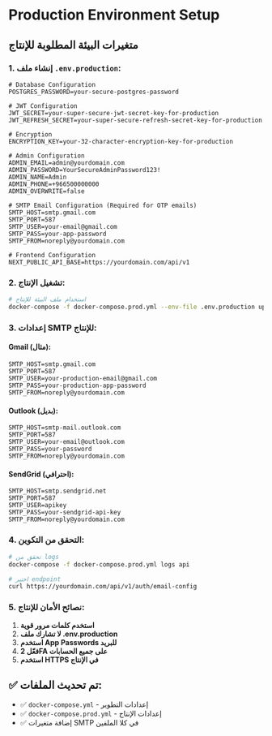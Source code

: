 # Production Environment Setup

## متغيرات البيئة المطلوبة للإنتاج

### 1. إنشاء ملف `.env.production`:

```env
# Database Configuration
POSTGRES_PASSWORD=your-secure-postgres-password

# JWT Configuration
JWT_SECRET=your-super-secure-jwt-secret-key-for-production
JWT_REFRESH_SECRET=your-super-secure-refresh-secret-key-for-production

# Encryption
ENCRYPTION_KEY=your-32-character-encryption-key-for-production

# Admin Configuration
ADMIN_EMAIL=admin@yourdomain.com
ADMIN_PASSWORD=YourSecureAdminPassword123!
ADMIN_NAME=Admin
ADMIN_PHONE=+966500000000
ADMIN_OVERWRITE=false

# SMTP Email Configuration (Required for OTP emails)
SMTP_HOST=smtp.gmail.com
SMTP_PORT=587
SMTP_USER=your-email@gmail.com
SMTP_PASS=your-app-password
SMTP_FROM=noreply@yourdomain.com

# Frontend Configuration
NEXT_PUBLIC_API_BASE=https://yourdomain.com/api/v1
```

### 2. تشغيل الإنتاج:

```bash
# استخدام ملف البيئة للإنتاج
docker-compose -f docker-compose.prod.yml --env-file .env.production up -d
```

### 3. إعدادات SMTP للإنتاج:

#### Gmail (مثال):
```env
SMTP_HOST=smtp.gmail.com
SMTP_PORT=587
SMTP_USER=your-production-email@gmail.com
SMTP_PASS=your-production-app-password
SMTP_FROM=noreply@yourdomain.com
```

#### Outlook (بديل):
```env
SMTP_HOST=smtp-mail.outlook.com
SMTP_PORT=587
SMTP_USER=your-email@outlook.com
SMTP_PASS=your-password
SMTP_FROM=noreply@yourdomain.com
```

#### SendGrid (احترافي):
```env
SMTP_HOST=smtp.sendgrid.net
SMTP_PORT=587
SMTP_USER=apikey
SMTP_PASS=your-sendgrid-api-key
SMTP_FROM=noreply@yourdomain.com
```

### 4. التحقق من التكوين:

```bash
# تحقق من logs
docker-compose -f docker-compose.prod.yml logs api

# اختبر endpoint
curl https://yourdomain.com/api/v1/auth/email-config
```

### 5. نصائح الأمان للإنتاج:

1. **استخدم كلمات مرور قوية**
2. **لا تشارك ملف .env.production**
3. **استخدم App Passwords للبريد**
4. **فعّل 2FA على جميع الحسابات**
5. **استخدم HTTPS في الإنتاج**

## ✅ تم تحديث الملفات:

- ✅ `docker-compose.yml` - إعدادات التطوير
- ✅ `docker-compose.prod.yml` - إعدادات الإنتاج
- ✅ إضافة متغيرات SMTP في كلا الملفين
